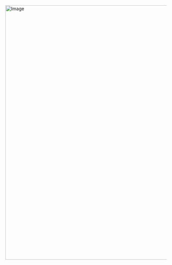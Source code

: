 <img width="733" height="794" alt="Image" src="https://github.com/user-attachments/assets/1852e150-b33a-45f5-9bdd-700447e8ad0c" />